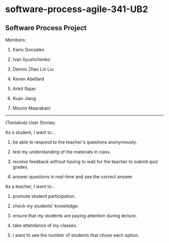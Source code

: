 # software-process-agile-341-UB2
Software Process Project
----------------------------
Members:

1.	Karlo Gonzales

2.	Ivan Ilyushchenko

3.	Dennis Zhao Lin Liu

4.	Keven Abellard

5.	Ankit Rajan

6.  Kuan Jiang

7.  Mounir Maarabani
----------------------------
(Tentative) User Stories:

As a student, I want to...

1. be able to respond to the teacher's questions anonymously.

2. test my understanding of the materials in class.

3. receive feedback without having to wait for the teacher to submit quiz grades.

4. answer questions in real-time and see the correct answer

As a teacher, I want to...

1. promote student participation.

2. check my students' knowledge.

3. ensure that my students are paying attention during lecture.

4. take attendance of my classes.

5. I want to see the number of students that chose each option.


